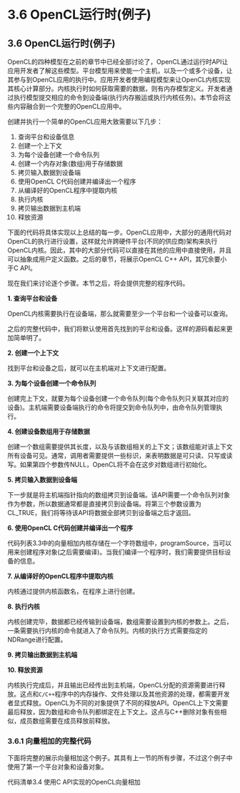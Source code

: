 # 3.6 OpenCL运行时(例子)

## 3.6 OpenCL运行时(例子)

OpenCL的四种模型在之前的章节中已经全部讨论了，OpenCL通过运行时API让应用开发者了解这些模型。平台模型用来使能一个主机，以及一个或多个设备，让其参与到OpenCL应用的执行中。应用开发者使用编程模型来让OpenCL内核实现其核心计算部分。内核执行时如何获取需要的数据，则有内存模型定义。开发者通过执行模型提交相应的命令到设备端(执行内存搬运或执行内核任务)。本节会将这些内容融合到一个完整的OpenCL应用中。

创建并执行一个简单的OpenCL应用大致需要以下几步：

1. 查询平台和设备信息
2. 创建一个上下文
3. 为每个设备创建一个命令队列
4. 创建一个内存对象(数组)用于存储数据
5. 拷贝输入数据到设备端
6. 使用OpenCL C代码创建并编译出一个程序
7. 从编译好的OpenCL程序中提取内核
8. 执行内核
9. 拷贝输出数据到主机端
10. 释放资源

下面的代码将具体实现以上总结的每一步。OpenCL应用中，大部分的通用代码对OpenCL的执行进行设置，这样就允许跨硬件平台(不同的供应商)架构来执行OpenCL内核。因此，其中的大部分代码可以直接在其他的应用中直接使用，并且可以抽象成用户定义函数。之后的章节，将展示OpenCL C++ API，其冗余要小于C API。

现在我们来讨论逐个步骤。本节之后，将会提供完整的程序代码。

**1. 查询平台和设备**

OpenCL内核需要执行在设备端，那么就需要至少一个平台和一个设备可以查询。

之后的完整代码中，我们将默认使用首先找到的平台和设备。这样的源码看起来更加简单明了。

**2. 创建一个上下文**

找到平台和设备之后，就可以在主机端对上下文进行配置。

**3. 为每个设备创建一个命令队列**

创建完上下文，就要为每个设备创建一个命令队列(每个命令队列只关联其对应的设备)。主机端需要设备端执行的命令将提交到命令队列中，由命令队列管理执行。

**4. 创建设备数组用于存储数据**

创建一个数组需要提供其长度，以及与该数组相关的上下文；该数组能对该上下文所有设备可见。通常，调用者需要提供一些标识，来表明数据是可只读、只写或读写。如果第四个参数传NULL，OpenCL将不会在这步对数组进行初始化。

**5. 拷贝输入数据到设备端**

下一步就是将主机端指针指向的数组拷贝到设备端。该API需要一个命令队列对象作为参数，所以数据通常都是直接拷贝到设备端。将第三个参数设置为CL\_TRUE，我们将等待该API将数据全部拷贝到设备端之后才返回。

**6. 使用OpenCL C代码创建并编译出一个程序**

代码列表3.3中的向量相加内核存储在一个字符数组中，programSource，当可以用来创建程序对象(之后需要编译)。当我们编译一个程序时，我们需要提供目标设备的信息。

**7. 从编译好的OpenCL程序中提取内核**

内核通过提供内核函数名，在程序上进行创建。

**8. 执行内核**

内核创建完毕，数据都已经传输到设备端，数组需要设置到内核的参数上。之后，一条需要执行内核的命令就进入了命令队列。内核的执行方式需要指定的NDRange进行配置。

**9. 拷贝输出数据到主机端**

**10. 释放资源**

内核执行完成后，并且输出已经传出到主机端，OpenCL分配的资源需要进行释放。这点和`C/C++`程序中的内存操作、文件处理以及其他资源的处理，都需要开发者显式释放。OpenCL为不同的对象提供了不同的释放API。OpenCL上下文需要最后释放，因为数组和命令队列都绑定在上下文上。这点与C++删除对象有些相似，成员数组需要在成员释放前释放。

### 3.6.1 向量相加的完整代码

下面将完整的展示向量相加这个例子。其具有上一节的所有步骤，不过这个例子中使用了第一个平台对象和设备对象。

代码清单3.4 使用C API实现的OpenCL向量相加
